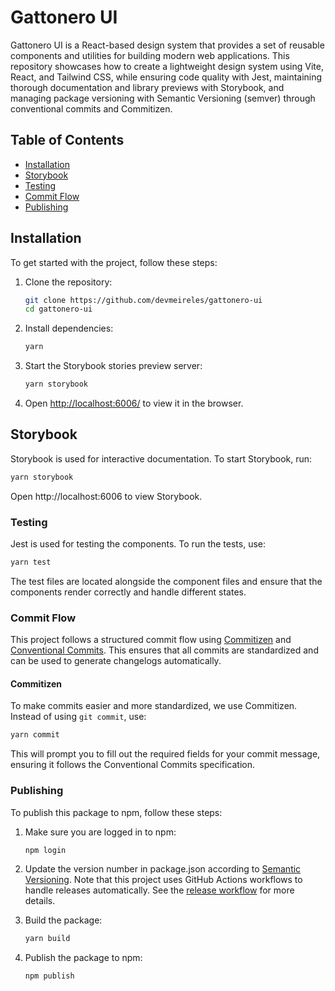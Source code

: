# Gattonero UI

Gattonero UI is a React-based design system that provides a set of reusable components and utilities for building modern web applications. This repository showcases how to create a lightweight design system using Vite, React, and Tailwind CSS, while ensuring code quality with Jest, maintaining thorough documentation and library previews with Storybook, and managing package versioning with Semantic Versioning (semver) through conventional commits and Commitizen.


## Table of Contents

- [Installation](#installation)
- [Storybook](#storybook)
- [Testing](#testing)
- [Commit Flow](#commit-flow)
- [Publishing](#publishing)

## Installation

To get started with the project, follow these steps:

1. Clone the repository:

   ```bash
   git clone https://github.com/devmeireles/gattonero-ui
   cd gattonero-ui
   ```

2. Install dependencies:

   ```bash
   yarn
   ```

3. Start the Storybook stories preview server:

   ```bash
   yarn storybook
   ```

4. Open [http://localhost:6006/](http://localhost:6006/) to view it in the browser.

## Storybook

Storybook is used for interactive documentation. To start Storybook, run:

```bash
yarn storybook
```

Open http://localhost:6006 to view Storybook.

### Testing

Jest is used for testing the components. To run the tests, use:

```bash
yarn test
```

The test files are located alongside the component files and ensure that the components render correctly and handle different states.


### Commit Flow

This project follows a structured commit flow using [Commitizen](https://github.com/commitizen/cz-cli) and [Conventional Commits](https://www.conventionalcommits.org/en/v1.0.0/). This ensures that all commits are standardized and can be used to generate changelogs automatically.

#### Commitizen
To make commits easier and more standardized, we use Commitizen. Instead of using `git commit`, use:

```bash
yarn commit
```

This will prompt you to fill out the required fields for your commit message, ensuring it follows the Conventional Commits specification.



### Publishing

To publish this package to npm, follow these steps:

1. Make sure you are logged in to npm:

   ```bash
   npm login
   ```

2. Update the version number in package.json according to [Semantic Versioning](https://semver.org/). Note that this project uses GitHub Actions workflows to handle releases automatically. See the [release workflow](https://github.com/devmeireles/gattonero-ui/blob/main/.github/workflows/release.yml) for more details.

3. Build the package:

   ```bash
   yarn build
   ```

4. Publish the package to npm:

    ```bash
    npm publish
    ```